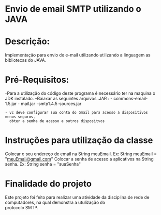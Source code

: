 # Envio de email SMTP utilizando o JAVA 

# Descrição:
  Implementação para envio de e-mail utilizando utilizando a linguagem as bibliotecas do JAVA.
 
 # Pré-Requisitos:
  -Para a utilização do código deste programa é necessário ter na maquina o JDK instalado.
  -Baiaxar as seguintes arquivos .JAR :
    - commons-email-1.5.jar
    - mail.jar
    -smtp1.4.5-sources.jar
    
    - vc deve configurar sua conta do Gmail para acesso a dispositivos menos seguros, 
      obter a senha de acesso a outros dispositvos
    
   # Instruções para utilização da classe
   Colocar o seu endereço de email na String meuEmail. Ex: String meuEmail = "meuEmail@gmail.com"
   Colocar a senha de acesso a aplicativos na String senha. Ex: String senha = "suaSenha"
   
   # Finalidade do projeto
   Este projeto foi feito para realizar uma atividade da disciplina de rede de computadores, na qual demonstra a utulização do       
   protocolo SMTP.
   
   
